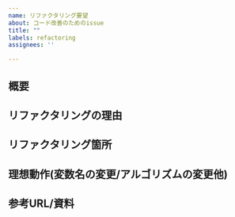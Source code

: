```yaml
---
name: リファクタリング要望
about: コード改善のためのissue
title: ""
labels: refactoring
assignees: ''

---
```


## 概要


## リファクタリングの理由


## リファクタリング箇所


## 理想動作(変数名の変更/アルゴリズムの変更他)


## 参考URL/資料
